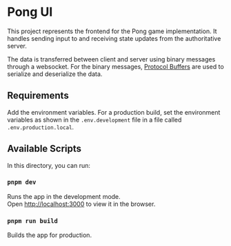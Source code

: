 # Pong UI

This project represents the frontend for the Pong game implementation. It handles sending input to and receiving state updates from the authoritative server.

The data is transferred between client and server using binary messages through a websocket. For the binary messages, [Protocol Buffers](https://developers.google.com/protocol-buffers) are used to serialize and deserialize the data.

## Requirements

Add the environment variables. For a production build, set the environment variables as shown in the `.env.development` file in a file called `.env.production.local`.

## Available Scripts

In this directory, you can run:

### `pnpm dev`

Runs the app in the development mode.\
Open [http://localhost:3000](http://localhost:3000) to view it in the browser.

### `pnpm run build`

Builds the app for production.
